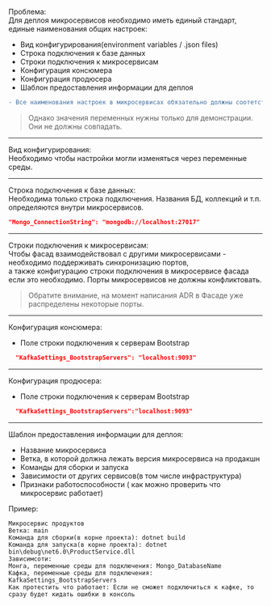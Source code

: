 Проблема:  
Для деплоя микросервисов необходимо иметь единый стандарт, единые наименования общих настроек:  
- Вид конфигурирования(environment variables / .json files)
- Строка подключения к базе данных
- Строки подключения к микросервисам
- Конфигурация консюмера
- Конфигурация продюсера
- Шаблон предоставления информации для деплоя  

```diff
- Все наименования настроек в микросервисах обязательно должны соотетствовать наименованиям ниже.
```
> Однако значения переменных нужны только для демонстрации. Они не должны совпадать.  

---
Вид конфигурирования:  
Необходимо чтобы настройки могли изменяться через переменные среды.

---
Строка подключения к базе данных:  
Необходима только строка подключения. Названия БД, коллекций и т.п. определяются внутри микросервисов.
```json
"Mongo_ConnectionString": "mongodb://localhost:27017"
```

---
Строки подключения к микросервисам:  
Чтобы фасад взаимодействовал с другими микросервисами - необходимо поддерживать синхронизацию портов,  
а также конфигурацию строки подключения в микросервисе фасада если это необходимо.
Порты микросервисов не должны конфликтовать.
> Обратите внимание, на момент написания ADR в Фасаде уже распределены некоторые порты.

---
Конфигурация консюмера:  
- Поле строки подключения к серверам Bootstrap  
```json
  "KafkaSettings_BootstrapServers": "localhost:9093"
```

---
Конфигурация продюсера:  
- Поле строки подключения к серверам Bootstrap  
```json
  "KafkaSettings_BootstrapServers":"localhost:9093"
```
---
Шаблон предоставления информации для деплоя:  
- Название микросервиса  
- Ветка, в которой должна лежать версия микросервиса на продакшн
- Команды для сборки и запуска
- Зависимости от других сервисов(в том числе инфраструктура)
- Признаки работоспособности ( как можно проверить что микросервис работает)  

Пример:
```
Микросервис продуктов
Ветка: main
Команда для сборки(в корне проекта): dotnet build 
Команда для запуска(в корне проекта): dotnet bin\debug\net6.0\ProductService.dll
Зависимсоти:
Монга, переменные среды для подключения: Mongo_DatabaseName
Кафка, переменные среды для подключения: KafkaSettings_BootstrapServers
Как протестить что работает: Если не сможет подключиться к кафке, то сразу будет кидать ошибки в консоль
```
